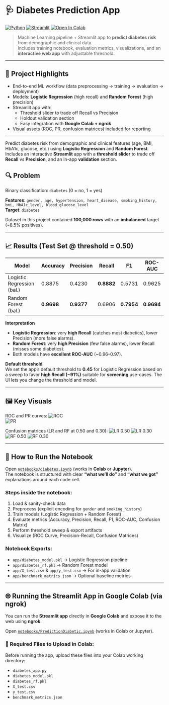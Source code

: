 # 🩺 Diabetes Prediction App

[![Python](https://img.shields.io/badge/Python-3.9%2B-blue.svg?logo=python)](https://www.python.org/)
[![Streamlit](https://img.shields.io/badge/Streamlit-1.x-FF4B4B.svg?logo=streamlit)](https://streamlit.io/)
[![Open In Colab](https://colab.research.google.com/assets/colab-badge.svg)](https://colab.research.google.com/github.com/eswar004/diabetes-prediction-app/blob/main/notebooks/diabetes.ipynb)

> Machine Learning pipeline + Streamlit app to **predict diabetes risk** from demographic and clinical data.  
> Includes training notebook, evaluation metrics, visualizations, and an **interactive web app** with adjustable threshold.

---

## 📌 Project Highlights
- End-to-end ML workflow (data preprocessing → training → evaluation → deployment)
- Models: **Logistic Regression** (high recall) and **Random Forest** (high precision)
- Streamlit app with:
  - Threshold slider to trade off Recall vs Precision
  - Holdout validation section
  - Easy integration with **Google Colab + ngrok**
- Visual assets (ROC, PR, confusion matrices) included for reporting

---

Predict diabetes risk from demographic and clinical features (age, BMI, HbA1c, glucose, etc.) using **Logistic Regression** and **Random Forest**.  
Includes an interactive **Streamlit** app with a **threshold slider** to trade off **Recall** vs **Precision**, and an in-app **validation** section.

## 🔍 Problem
Binary classification: `diabetes` (0 = no, 1 = yes)

**Features**: `gender, age, hypertension, heart_disease, smoking_history, bmi, HbA1c_level, blood_glucose_level`  
**Target**: `diabetes`

Dataset in this project contained **100,000 rows** with an **imbalanced** target (~8.5% positives).

---

## 📈 Results (Test Set @ threshold = 0.50)

| Model                         | Accuracy | Precision | Recall | F1    | ROC-AUC |
|------------------------------|----------|-----------|--------|-------|---------|
| Logistic Regression (bal.)   | 0.8875   | 0.4230    | **0.8882** | 0.5731 | 0.9625  |
| Random Forest (bal.)         | **0.9698** | **0.9377** | 0.6906 | **0.7954** | **0.9694** |

**Interpretation**  
- **Logistic Regression**: very **high Recall** (catches most diabetics), lower Precision (more false alarms).  
- **Random Forest**: very **high Precision** (few false alarms), lower Recall (misses some diabetics).  
- Both models have **excellent ROC-AUC** (~0.96–0.97).

**Default threshold**  
We set the app’s default threshold to **0.45** for Logistic Regression based on a sweep to favor **high Recall (~91%)** suitable for **screening** use-cases. The UI lets you change the threshold and model.

---

## 🖼️ Key Visuals

ROC and PR curves:
![ROC](assets/roc_curve.png)  
![PR](assets/pr_curve.png)

Confusion matrices (LR and RF at 0.50 and 0.30):
![LR 0.50](assets/cm_lr_050.png) ![LR 0.30](assets/cm_lr_030.png)  
![RF 0.50](assets/cm_rf_050.png) ![RF 0.30](assets/cm_rf_030.png)

---

## 🧪 How to Run the Notebook

Open [`notebooks/diabetes.ipynb`](notebooks/diabetes.ipynb) (works in **Colab** or **Jupyter**).  
The notebook is structured with clear **“what we’ll do”** and **“what we got”** explanations around each code cell.

### Steps inside the notebook:
1. Load & sanity-check data  
2. Preprocess (explicit encoding for `gender` and `smoking_history`)  
3. Train models (Logistic Regression + Random Forest)  
4. Evaluate metrics (Accuracy, Precision, Recall, F1, ROC-AUC, Confusion Matrix)  
5. Perform threshold sweep & export artifacts  
6. Visualize (ROC Curve, Precision-Recall, Confusion Matrices)  

### Notebook Exports:
- `app/diabetes_model.pkl` → Logistic Regression pipeline  
- `app/diabetes_rf.pkl` → Random Forest model  
- `app/X_test.csv` & `app/y_test.csv` → For in-app validation  
- `app/benchmark_metrics.json` → Optional baseline metrics  

---

## 🌐 Running the Streamlit App in Google Colab (via ngrok)

You can run the **Streamlit app** directly in **Google Colab** and expose it to the web using **ngrok**.

Open [`notebooks/PredictionDiabetic.ipynb`](notebooks/PredictionDiabetic.ipynb) (works in Colab or Jupyter).

### 📂 Required Files to Upload in Colab:
Before running the app, upload these files into your Colab working directory:
- `diabetes_app.py`  
- `diabetes_model.pkl`  
- `diabetes_rf.pkl`  
- `X_test.csv`  
- `y_test.csv`  
- `benchmark_metrics.json` 
